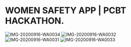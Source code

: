 # WOMEN SAFETY APP | PCBT HACKATHON.
![IMG-20200916-WA0034](https://user-images.githubusercontent.com/39399239/94515632-97edb580-0241-11eb-8f56-c270d9d4419f.png)
![IMG-20200916-WA0032](https://user-images.githubusercontent.com/39399239/94515639-9c19d300-0241-11eb-85be-feab96fd23d7.png)
![IMG-20200916-WA0031](https://user-images.githubusercontent.com/39399239/94515643-a0de8700-0241-11eb-8369-1cd6f4af2067.png)
![IMG-20200916-WA0033](https://user-images.githubusercontent.com/39399239/94515645-a20fb400-0241-11eb-9893-0545e7841465.png)

